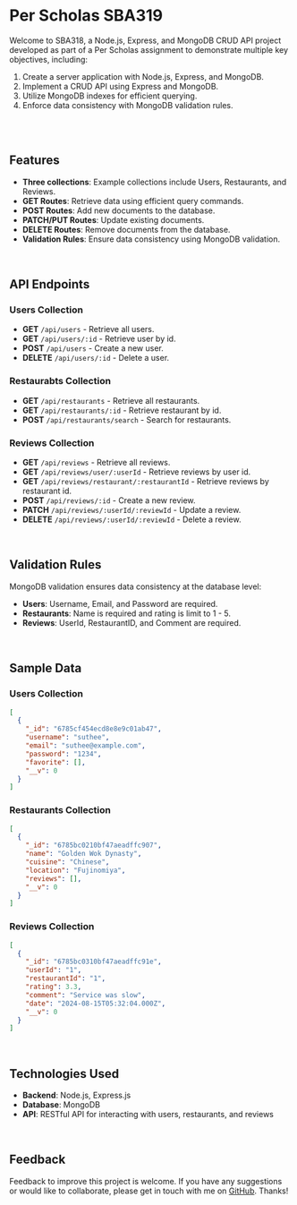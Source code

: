 # Per Scholas SBA319

Welcome to SBA318, a Node.js, Express, and MongoDB CRUD API project developed as part of a Per Scholas assignment to demonstrate multiple key objectives, including:

1. Create a server application with Node.js, Express, and MongoDB.
2. Implement a CRUD API using Express and MongoDB.
3. Utilize MongoDB indexes for efficient querying.
4. Enforce data consistency with MongoDB validation rules.

<br><br>

## Features

- **Three collections**: Example collections include Users, Restaurants, and Reviews.
- **GET Routes**: Retrieve data using efficient query commands.
- **POST Routes**: Add new documents to the database.
- **PATCH/PUT Routes**: Update existing documents.
- **DELETE Routes**: Remove documents from the database.
- **Validation Rules**: Ensure data consistency using MongoDB validation.

<br>

## API Endpoints

### Users Collection

- **GET** `/api/users` - Retrieve all users.
- **GET** `/api/users/:id` - Retrieve user by id.
- **POST** `/api/users` - Create a new user.
- **DELETE** `/api/users/:id` - Delete a user.

### Restaurabts Collection

- **GET** `/api/restaurants` - Retrieve all restaurants.
- **GET** `/api/restaurants/:id` - Retrieve restaurant by id.
- **POST** `/api/restaurants/search` - Search for restaurants.

### Reviews Collection

- **GET** `/api/reviews` - Retrieve all reviews.
- **GET** `/api/reviews/user/:userId` - Retrieve reviews by user id.
- **GET** `/api/reviews/restaurant/:restaurantId` - Retrieve reviews by restaurant id.
- **POST** `/api/reviews/:id` - Create a new review.
- **PATCH** `/api/reviews/:userId/:reviewId` - Update a review.
- **DELETE** `/api/reviews/:userId/:reviewId` - Delete a review.

<br>

## Validation Rules

MongoDB validation ensures data consistency at the database level:

- **Users**: Username, Email, and Password are required.
- **Restaurants**: Name is required and rating is limit to 1 - 5.
- **Reviews**: UserId, RestaurantID, and Comment are required.

<br>

## Sample Data

### Users Collection

```json
[
  {
    "_id": "6785cf454ecd8e8e9c01ab47",
    "username": "suthee",
    "email": "suthee@example.com",
    "password": "1234",
    "favorite": [],
    "__v": 0
  }
]
```

### Restaurants Collection

```json
[
  {
    "_id": "6785bc0210bf47aeadffc907",
    "name": "Golden Wok Dynasty",
    "cuisine": "Chinese",
    "location": "Fujinomiya",
    "reviews": [],
    "__v": 0
  }
]
```

### Reviews Collection

```json
[
  {
    "_id": "6785bc0310bf47aeadffc91e",
    "userId": "1",
    "restaurantId": "1",
    "rating": 3.3,
    "comment": "Service was slow",
    "date": "2024-08-15T05:32:04.000Z",
    "__v": 0
  }
]
```

<br>

## Technologies Used

- **Backend**: Node.js, Express.js
- **Database**: MongoDB
- **API**: RESTful API for interacting with users, restaurants, and reviews

<br>

## Feedback

Feedback to improve this project is welcome. If you have any suggestions or would like to collaborate, please get in touch with me on [GitHub](https://github.com/SutheeDev). Thanks!
